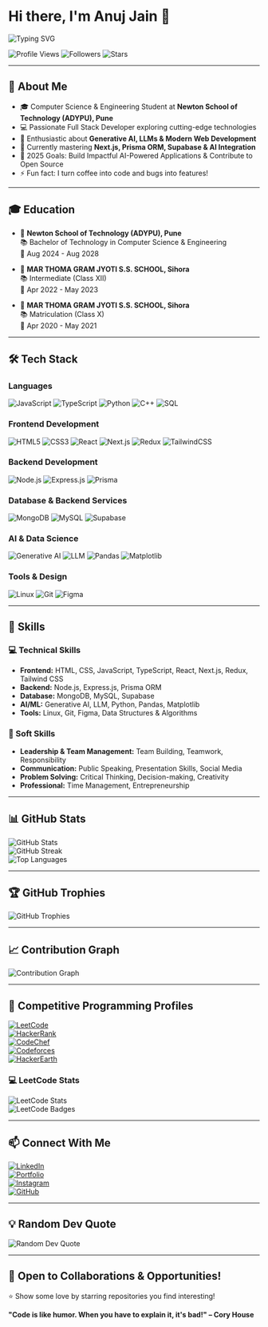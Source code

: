 # Hi there, I'm Anuj Jain 👋

![Typing SVG](https://readme-typing-svg.herokuapp.com?font=Fira+Code&weight=600&size=28&pause=1000&color=3B82F6&center=true&vCenter=true&width=600&lines=Computer+Science+Student;Full+Stack+Developer;Problem+Solver;Open+Source+Enthusiast;LLM+%26+Generative+AI+Explorer)

![Profile Views](https://komarev.com/ghpvc/?username=ighackerbot&label=Profile%20Views&color=0e75b6&style=flat)
![Followers](https://img.shields.io/github/followers/ighackerbot?label=Followers&style=social)
![Stars](https://img.shields.io/github/stars/ighackerbot?label=Stars&style=social)

---

## 🚀 About Me

- 🎓 Computer Science & Engineering Student at **Newton School of Technology (ADYPU), Pune**  
- 💻 Passionate Full Stack Developer exploring cutting-edge technologies  
- 🤖 Enthusiastic about **Generative AI, LLMs & Modern Web Development**  
- 🌱 Currently mastering **Next.js, Prisma ORM, Supabase & AI Integration**  
- 🎯 2025 Goals: Build Impactful AI-Powered Applications & Contribute to Open Source  
- ⚡ Fun fact: I turn coffee into code and bugs into features!  

---

## 🎓 Education

- 🏫 **Newton School of Technology (ADYPU), Pune**  
  📚 Bachelor of Technology in Computer Science & Engineering  
  📅 Aug 2024 - Aug 2028  

- 🏫 **MAR THOMA GRAM JYOTI S.S. SCHOOL, Sihora**  
  📚 Intermediate (Class XII)  
  📅 Apr 2022 - May 2023  

- 🏫 **MAR THOMA GRAM JYOTI S.S. SCHOOL, Sihora**  
  📚 Matriculation (Class X)  
  📅 Apr 2020 - May 2021  

---

## 🛠️ Tech Stack

### Languages
![JavaScript](https://img.shields.io/badge/JavaScript-F7DF1E?style=for-the-badge&logo=javascript&logoColor=black)
![TypeScript](https://img.shields.io/badge/TypeScript-007ACC?style=for-the-badge&logo=typescript&logoColor=white)
![Python](https://img.shields.io/badge/Python-3776AB?style=for-the-badge&logo=python&logoColor=white)
![C++](https://img.shields.io/badge/C++-00599C?style=for-the-badge&logo=c%2B%2B&logoColor=white)
![SQL](https://img.shields.io/badge/SQL-4479A1?style=for-the-badge&logo=mysql&logoColor=white)

### Frontend Development
![HTML5](https://img.shields.io/badge/HTML5-E34F26?style=for-the-badge&logo=html5&logoColor=white)
![CSS3](https://img.shields.io/badge/CSS3-1572B6?style=for-the-badge&logo=css3&logoColor=white)
![React](https://img.shields.io/badge/React-20232A?style=for-the-badge&logo=react&logoColor=61DAFB)
![Next.js](https://img.shields.io/badge/Next.js-000000?style=for-the-badge&logo=nextdotjs&logoColor=white)
![Redux](https://img.shields.io/badge/Redux-764ABC?style=for-the-badge&logo=redux&logoColor=white)
![TailwindCSS](https://img.shields.io/badge/Tailwind_CSS-38B2AC?style=for-the-badge&logo=tailwind-css&logoColor=white)

### Backend Development
![Node.js](https://img.shields.io/badge/Node.js-43853D?style=for-the-badge&logo=node.js&logoColor=white)
![Express.js](https://img.shields.io/badge/Express.js-404D59?style=for-the-badge&logo=express&logoColor=white)
![Prisma](https://img.shields.io/badge/Prisma-2D3748?style=for-the-badge&logo=prisma&logoColor=white)

### Database & Backend Services
![MongoDB](https://img.shields.io/badge/MongoDB-4EA94B?style=for-the-badge&logo=mongodb&logoColor=white)
![MySQL](https://img.shields.io/badge/MySQL-005C84?style=for-the-badge&logo=mysql&logoColor=white)
![Supabase](https://img.shields.io/badge/Supabase-3ECF8E?style=for-the-badge&logo=supabase&logoColor=white)

### AI & Data Science
![Generative AI](https://img.shields.io/badge/Generative_AI-FF6F00?style=for-the-badge&logo=openai&logoColor=white)
![LLM](https://img.shields.io/badge/LLM-412991?style=for-the-badge&logo=anthropic&logoColor=white)
![Pandas](https://img.shields.io/badge/Pandas-150458?style=for-the-badge&logo=pandas&logoColor=white)
![Matplotlib](https://img.shields.io/badge/Matplotlib-11557c?style=for-the-badge&logo=python&logoColor=white)

### Tools & Design
![Linux](https://img.shields.io/badge/Linux-FCC624?style=for-the-badge&logo=linux&logoColor=black)
![Git](https://img.shields.io/badge/Git-F05032?style=for-the-badge&logo=git&logoColor=white)
![Figma](https://img.shields.io/badge/Figma-F24E1E?style=for-the-badge&logo=figma&logoColor=white)

---

## 💼 Skills

### 💻 Technical Skills
- **Frontend:** HTML, CSS, JavaScript, TypeScript, React, Next.js, Redux, Tailwind CSS  
- **Backend:** Node.js, Express.js, Prisma ORM  
- **Database:** MongoDB, MySQL, Supabase  
- **AI/ML:** Generative AI, LLM, Python, Pandas, Matplotlib  
- **Tools:** Linux, Git, Figma, Data Structures & Algorithms  

### 🎯 Soft Skills
- **Leadership & Team Management:** Team Building, Teamwork, Responsibility  
- **Communication:** Public Speaking, Presentation Skills, Social Media  
- **Problem Solving:** Critical Thinking, Decision-making, Creativity  
- **Professional:** Time Management, Entrepreneurship  

---

## 📊 GitHub Stats

![GitHub Stats](https://github-readme-stats.vercel.app/api?username=ighackerbot&show_icons=true&theme=tokyonight&hide_border=true&count_private=true)  
![GitHub Streak](https://github-readme-streak-stats.herokuapp.com/?user=ighackerbot&theme=tokyonight&hide_border=true)  
![Top Languages](https://github-readme-stats.vercel.app/api/top-langs/?username=ighackerbot&layout=compact&theme=tokyonight&hide_border=true)

---

## 🏆 GitHub Trophies

![GitHub Trophies](https://github-profile-trophy.vercel.app/?username=ighackerbot&theme=tokyonight&no-frame=true&row=1&column=7)

---

## 📈 Contribution Graph

![Contribution Graph](https://github-readme-activity-graph.vercel.app/graph?username=ighackerbot&theme=tokyo-night&hide_border=true)

---

## 🎯 Competitive Programming Profiles

[![LeetCode](https://img.shields.io/badge/LeetCode-FFA116?style=for-the-badge&logo=leetcode&logoColor=black)](https://leetcode.com/u/berlin30/)  
[![HackerRank](https://img.shields.io/badge/HackerRank-00EA64?style=for-the-badge&logo=hackerrank&logoColor=black)](https://www.hackerrank.com/profile/jainanuj2005)  
[![CodeChef](https://img.shields.io/badge/CodeChef-5B4638?style=for-the-badge&logo=codechef&logoColor=white)](https://www.codechef.com/users/jainanuj2005)  
[![Codeforces](https://img.shields.io/badge/Codeforces-1F8ACB?style=for-the-badge&logo=codeforces&logoColor=white)](https://codeforces.com/profile/jainanuj2005)  
[![HackerEarth](https://img.shields.io/badge/HackerEarth-2C3454?style=for-the-badge&logo=hackerearth&logoColor=white)](https://www.hackerearth.com/@jainanuj2005/)  

### 💻 LeetCode Stats

![LeetCode Stats](https://leetcard.jacoblin.cool/berlin30?theme=dark&font=Ubuntu&ext=heatmap)  
![LeetCode Badges](https://leetcode-badge-showcase.vercel.app/api?username=berlin30&theme=dark)

---

## 📫 Connect With Me

[![LinkedIn](https://img.shields.io/badge/LinkedIn-0077B5?style=for-the-badge&logo=linkedin&logoColor=white)](https://www.linkedin.com/in/anuj-jain-b61594338/)  
[![Portfolio](https://img.shields.io/badge/Portfolio-FF5722?style=for-the-badge&logo=google-chrome&logoColor=white)](https://portfolio-anuj-jain.vercel.app/)  
[![Instagram](https://img.shields.io/badge/Instagram-E4405F?style=for-the-badge&logo=instagram&logoColor=white)](https://www.instagram.com/ig_anuj_jain/)  
[![GitHub](https://img.shields.io/badge/GitHub-100000?style=for-the-badge&logo=github&logoColor=white)](https://github.com/ighackerbot)  

---

## 💡 Random Dev Quote

![Random Dev Quote](https://quotes-github-readme.vercel.app/api?type=horizontal&theme=tokyonight)

---

## 💼 Open to Collaborations & Opportunities!
⭐ Show some love by starring repositories you find interesting!

**"Code is like humor. When you have to explain it, it's bad!" – Cory House**
